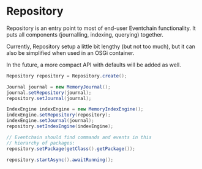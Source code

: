 # Repository

Repository is an entry point to most of end-user Eventchain functionality.
It puts all components (journalling, indexing, querying) together.

Currently, Repository setup a little bit lengthy (but not too much), but it can also be simplified when used in an OSGi container.

In the future, a more compact API with defaults will be added as well.

```java
Repository repository = Repository.create();

Journal journal = new MemoryJournal();
journal.setRepository(journal);
repository.setJournal(journal);

IndexEngine indexEngine = new MemoryIndexEngine();
indexEngine.setRepository(repository);
indexEngine.setJournal(journal);
repository.setIndexEngine(indexEngine);

// Eventchain should find commands and events in this
// hierarchy of packages:
repository.setPackage(getClass().getPackage());

repository.startAsync().awaitRunning();
```
